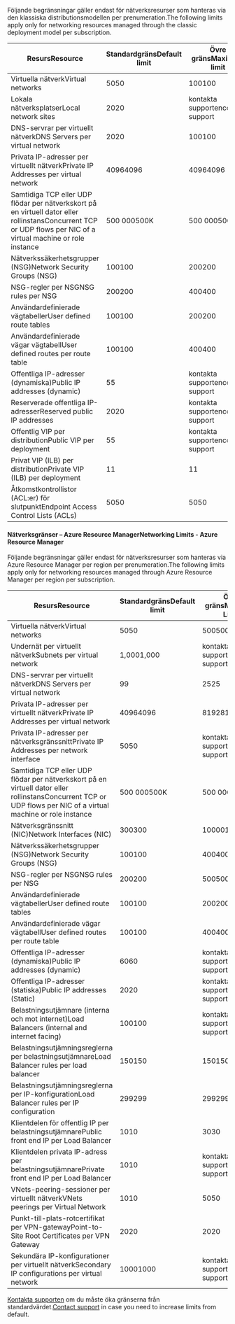 <span data-ttu-id="3a181-101"><a name="virtual-networking-limits-classic"></a>Följande begränsningar gäller endast för nätverksresurser som hanteras via den klassiska distributionsmodellen per prenumeration.</span><span class="sxs-lookup"><span data-stu-id="3a181-101"><a name="virtual-networking-limits-classic"></a>The following limits apply only for networking resources managed through the classic deployment model per subscription.</span></span>

| <span data-ttu-id="3a181-102">Resurs</span><span class="sxs-lookup"><span data-stu-id="3a181-102">Resource</span></span> | <span data-ttu-id="3a181-103">Standardgräns</span><span class="sxs-lookup"><span data-stu-id="3a181-103">Default limit</span></span> | <span data-ttu-id="3a181-104">Övre gräns</span><span class="sxs-lookup"><span data-stu-id="3a181-104">Maximum limit</span></span> |
| --- | --- | --- |
| <span data-ttu-id="3a181-105">Virtuella nätverk</span><span class="sxs-lookup"><span data-stu-id="3a181-105">Virtual networks</span></span> |<span data-ttu-id="3a181-106">50</span><span class="sxs-lookup"><span data-stu-id="3a181-106">50</span></span> |<span data-ttu-id="3a181-107">100</span><span class="sxs-lookup"><span data-stu-id="3a181-107">100</span></span> |
| <span data-ttu-id="3a181-108">Lokala nätverksplatser</span><span class="sxs-lookup"><span data-stu-id="3a181-108">Local network sites</span></span> |<span data-ttu-id="3a181-109">20</span><span class="sxs-lookup"><span data-stu-id="3a181-109">20</span></span> |<span data-ttu-id="3a181-110">kontakta supporten</span><span class="sxs-lookup"><span data-stu-id="3a181-110">contact support</span></span> |
| <span data-ttu-id="3a181-111">DNS-servrar per virtuellt nätverk</span><span class="sxs-lookup"><span data-stu-id="3a181-111">DNS Servers per virtual network</span></span> |<span data-ttu-id="3a181-112">20</span><span class="sxs-lookup"><span data-stu-id="3a181-112">20</span></span> |<span data-ttu-id="3a181-113">100</span><span class="sxs-lookup"><span data-stu-id="3a181-113">100</span></span> |
| <span data-ttu-id="3a181-114">Privata IP-adresser per virtuellt nätverk</span><span class="sxs-lookup"><span data-stu-id="3a181-114">Private IP Addresses per virtual network</span></span> |<span data-ttu-id="3a181-115">4096</span><span class="sxs-lookup"><span data-stu-id="3a181-115">4096</span></span> |<span data-ttu-id="3a181-116">4096</span><span class="sxs-lookup"><span data-stu-id="3a181-116">4096</span></span> |
| <span data-ttu-id="3a181-117">Samtidiga TCP eller UDP flödar per nätverkskort på en virtuell dator eller rollinstans</span><span class="sxs-lookup"><span data-stu-id="3a181-117">Concurrent TCP or UDP flows per NIC of a virtual machine or role instance</span></span> |<span data-ttu-id="3a181-118">500 000</span><span class="sxs-lookup"><span data-stu-id="3a181-118">500K</span></span> |<span data-ttu-id="3a181-119">500 000</span><span class="sxs-lookup"><span data-stu-id="3a181-119">500K</span></span> |
| <span data-ttu-id="3a181-120">Nätverkssäkerhetsgrupper (NSG)</span><span class="sxs-lookup"><span data-stu-id="3a181-120">Network Security Groups (NSG)</span></span> |<span data-ttu-id="3a181-121">100</span><span class="sxs-lookup"><span data-stu-id="3a181-121">100</span></span> |<span data-ttu-id="3a181-122">200</span><span class="sxs-lookup"><span data-stu-id="3a181-122">200</span></span> |
| <span data-ttu-id="3a181-123">NSG-regler per NSG</span><span class="sxs-lookup"><span data-stu-id="3a181-123">NSG rules per NSG</span></span> |<span data-ttu-id="3a181-124">200</span><span class="sxs-lookup"><span data-stu-id="3a181-124">200</span></span> |<span data-ttu-id="3a181-125">400</span><span class="sxs-lookup"><span data-stu-id="3a181-125">400</span></span> |
| <span data-ttu-id="3a181-126">Användardefinierade vägtabeller</span><span class="sxs-lookup"><span data-stu-id="3a181-126">User defined route tables</span></span> |<span data-ttu-id="3a181-127">100</span><span class="sxs-lookup"><span data-stu-id="3a181-127">100</span></span> |<span data-ttu-id="3a181-128">200</span><span class="sxs-lookup"><span data-stu-id="3a181-128">200</span></span> |
| <span data-ttu-id="3a181-129">Användardefinierade vägar vägtabell</span><span class="sxs-lookup"><span data-stu-id="3a181-129">User defined routes per route table</span></span> |<span data-ttu-id="3a181-130">100</span><span class="sxs-lookup"><span data-stu-id="3a181-130">100</span></span> |<span data-ttu-id="3a181-131">400</span><span class="sxs-lookup"><span data-stu-id="3a181-131">400</span></span> |
| <span data-ttu-id="3a181-132">Offentliga IP-adresser (dynamiska)</span><span class="sxs-lookup"><span data-stu-id="3a181-132">Public IP addresses (dynamic)</span></span> |<span data-ttu-id="3a181-133">5</span><span class="sxs-lookup"><span data-stu-id="3a181-133">5</span></span> |<span data-ttu-id="3a181-134">kontakta supporten</span><span class="sxs-lookup"><span data-stu-id="3a181-134">contact support</span></span> |
| <span data-ttu-id="3a181-135">Reserverade offentliga IP-adresser</span><span class="sxs-lookup"><span data-stu-id="3a181-135">Reserved public IP addresses</span></span> |<span data-ttu-id="3a181-136">20</span><span class="sxs-lookup"><span data-stu-id="3a181-136">20</span></span> |<span data-ttu-id="3a181-137">kontakta supporten</span><span class="sxs-lookup"><span data-stu-id="3a181-137">contact support</span></span> |
| <span data-ttu-id="3a181-138">Offentlig VIP per distribution</span><span class="sxs-lookup"><span data-stu-id="3a181-138">Public VIP per deployment</span></span> |<span data-ttu-id="3a181-139">5</span><span class="sxs-lookup"><span data-stu-id="3a181-139">5</span></span> |<span data-ttu-id="3a181-140">kontakta supporten</span><span class="sxs-lookup"><span data-stu-id="3a181-140">contact support</span></span> |
| <span data-ttu-id="3a181-141">Privat VIP (ILB) per distribution</span><span class="sxs-lookup"><span data-stu-id="3a181-141">Private VIP (ILB) per deployment</span></span> |<span data-ttu-id="3a181-142">1</span><span class="sxs-lookup"><span data-stu-id="3a181-142">1</span></span> |<span data-ttu-id="3a181-143">1</span><span class="sxs-lookup"><span data-stu-id="3a181-143">1</span></span> |
| <span data-ttu-id="3a181-144">Åtkomstkontrollistor (ACL:er) för slutpunkt</span><span class="sxs-lookup"><span data-stu-id="3a181-144">Endpoint Access Control Lists (ACLs)</span></span> |<span data-ttu-id="3a181-145">50</span><span class="sxs-lookup"><span data-stu-id="3a181-145">50</span></span> |<span data-ttu-id="3a181-146">50</span><span class="sxs-lookup"><span data-stu-id="3a181-146">50</span></span> |

#### <span data-ttu-id="3a181-147"><a name="azure-resource-manager-virtual-networking-limits"></a>Nätverksgränser – Azure Resource Manager</span><span class="sxs-lookup"><span data-stu-id="3a181-147"><a name="azure-resource-manager-virtual-networking-limits"></a>Networking Limits - Azure Resource Manager</span></span>
<span data-ttu-id="3a181-148">Följande begränsningar gäller endast för nätverksresurser som hanteras via Azure Resource Manager per region per prenumeration.</span><span class="sxs-lookup"><span data-stu-id="3a181-148">The following limits apply only for networking resources managed through Azure Resource Manager per region per subscription.</span></span>

| <span data-ttu-id="3a181-149">Resurs</span><span class="sxs-lookup"><span data-stu-id="3a181-149">Resource</span></span> | <span data-ttu-id="3a181-150">Standardgräns</span><span class="sxs-lookup"><span data-stu-id="3a181-150">Default limit</span></span> | <span data-ttu-id="3a181-151">Övre gräns</span><span class="sxs-lookup"><span data-stu-id="3a181-151">Maximum Limit</span></span> |
| --- | --- | --- |
| <span data-ttu-id="3a181-152">Virtuella nätverk</span><span class="sxs-lookup"><span data-stu-id="3a181-152">Virtual networks</span></span> |<span data-ttu-id="3a181-153">50</span><span class="sxs-lookup"><span data-stu-id="3a181-153">50</span></span> |<span data-ttu-id="3a181-154">500</span><span class="sxs-lookup"><span data-stu-id="3a181-154">500</span></span> |
| <span data-ttu-id="3a181-155">Undernät per virtuellt nätverk</span><span class="sxs-lookup"><span data-stu-id="3a181-155">Subnets per virtual network</span></span> |<span data-ttu-id="3a181-156">1,000</span><span class="sxs-lookup"><span data-stu-id="3a181-156">1,000</span></span> |<span data-ttu-id="3a181-157">kontakta supporten</span><span class="sxs-lookup"><span data-stu-id="3a181-157">contact support</span></span> |
| <span data-ttu-id="3a181-158">DNS-servrar per virtuellt nätverk</span><span class="sxs-lookup"><span data-stu-id="3a181-158">DNS Servers per virtual network</span></span> |<span data-ttu-id="3a181-159">9</span><span class="sxs-lookup"><span data-stu-id="3a181-159">9</span></span> |<span data-ttu-id="3a181-160">25</span><span class="sxs-lookup"><span data-stu-id="3a181-160">25</span></span> |
| <span data-ttu-id="3a181-161">Privata IP-adresser per virtuellt nätverk</span><span class="sxs-lookup"><span data-stu-id="3a181-161">Private IP Addresses per virtual network</span></span> |<span data-ttu-id="3a181-162">4096</span><span class="sxs-lookup"><span data-stu-id="3a181-162">4096</span></span> |<span data-ttu-id="3a181-163">8192</span><span class="sxs-lookup"><span data-stu-id="3a181-163">8192</span></span> |
| <span data-ttu-id="3a181-164">Privata IP-adresser per nätverksgränssnitt</span><span class="sxs-lookup"><span data-stu-id="3a181-164">Private IP Addresses per network interface</span></span> |<span data-ttu-id="3a181-165">50</span><span class="sxs-lookup"><span data-stu-id="3a181-165">50</span></span> |<span data-ttu-id="3a181-166">kontakta supporten</span><span class="sxs-lookup"><span data-stu-id="3a181-166">contact support</span></span> |
| <span data-ttu-id="3a181-167">Samtidiga TCP eller UDP flödar per nätverkskort på en virtuell dator eller rollinstans</span><span class="sxs-lookup"><span data-stu-id="3a181-167">Concurrent TCP or UDP flows per NIC of a virtual machine or role instance</span></span> |<span data-ttu-id="3a181-168">500 000</span><span class="sxs-lookup"><span data-stu-id="3a181-168">500K</span></span> |<span data-ttu-id="3a181-169">500 000</span><span class="sxs-lookup"><span data-stu-id="3a181-169">500K</span></span> |
| <span data-ttu-id="3a181-170">Nätverksgränssnitt (NIC)</span><span class="sxs-lookup"><span data-stu-id="3a181-170">Network Interfaces (NIC)</span></span> |<span data-ttu-id="3a181-171">300</span><span class="sxs-lookup"><span data-stu-id="3a181-171">300</span></span> |<span data-ttu-id="3a181-172">10000</span><span class="sxs-lookup"><span data-stu-id="3a181-172">10000</span></span> |
| <span data-ttu-id="3a181-173">Nätverkssäkerhetsgrupper (NSG)</span><span class="sxs-lookup"><span data-stu-id="3a181-173">Network Security Groups (NSG)</span></span> |<span data-ttu-id="3a181-174">100</span><span class="sxs-lookup"><span data-stu-id="3a181-174">100</span></span> |<span data-ttu-id="3a181-175">400</span><span class="sxs-lookup"><span data-stu-id="3a181-175">400</span></span> |
| <span data-ttu-id="3a181-176">NSG-regler per NSG</span><span class="sxs-lookup"><span data-stu-id="3a181-176">NSG rules per NSG</span></span> |<span data-ttu-id="3a181-177">200</span><span class="sxs-lookup"><span data-stu-id="3a181-177">200</span></span> |<span data-ttu-id="3a181-178">500</span><span class="sxs-lookup"><span data-stu-id="3a181-178">500</span></span> |
| <span data-ttu-id="3a181-179">Användardefinierade vägtabeller</span><span class="sxs-lookup"><span data-stu-id="3a181-179">User defined route tables</span></span> |<span data-ttu-id="3a181-180">100</span><span class="sxs-lookup"><span data-stu-id="3a181-180">100</span></span> |<span data-ttu-id="3a181-181">200</span><span class="sxs-lookup"><span data-stu-id="3a181-181">200</span></span> |
| <span data-ttu-id="3a181-182">Användardefinierade vägar vägtabell</span><span class="sxs-lookup"><span data-stu-id="3a181-182">User defined routes per route table</span></span> |<span data-ttu-id="3a181-183">100</span><span class="sxs-lookup"><span data-stu-id="3a181-183">100</span></span> |<span data-ttu-id="3a181-184">400</span><span class="sxs-lookup"><span data-stu-id="3a181-184">400</span></span> |
| <span data-ttu-id="3a181-185">Offentliga IP-adresser (dynamiska)</span><span class="sxs-lookup"><span data-stu-id="3a181-185">Public IP addresses (dynamic)</span></span> |<span data-ttu-id="3a181-186">60</span><span class="sxs-lookup"><span data-stu-id="3a181-186">60</span></span> |<span data-ttu-id="3a181-187">kontakta supporten</span><span class="sxs-lookup"><span data-stu-id="3a181-187">contact support</span></span> |
| <span data-ttu-id="3a181-188">Offentliga IP-adresser (statiska)</span><span class="sxs-lookup"><span data-stu-id="3a181-188">Public IP addresses (Static)</span></span> |<span data-ttu-id="3a181-189">20</span><span class="sxs-lookup"><span data-stu-id="3a181-189">20</span></span> |<span data-ttu-id="3a181-190">kontakta supporten</span><span class="sxs-lookup"><span data-stu-id="3a181-190">contact support</span></span> |
| <span data-ttu-id="3a181-191">Belastningsutjämnare (interna och mot internet)</span><span class="sxs-lookup"><span data-stu-id="3a181-191">Load Balancers (internal and internet facing)</span></span> |<span data-ttu-id="3a181-192">100</span><span class="sxs-lookup"><span data-stu-id="3a181-192">100</span></span> |<span data-ttu-id="3a181-193">kontakta supporten</span><span class="sxs-lookup"><span data-stu-id="3a181-193">contact support</span></span> |
| <span data-ttu-id="3a181-194">Belastningsutjämningsreglerna per belastningsutjämnare</span><span class="sxs-lookup"><span data-stu-id="3a181-194">Load Balancer rules per load balancer</span></span> |<span data-ttu-id="3a181-195">150</span><span class="sxs-lookup"><span data-stu-id="3a181-195">150</span></span> |<span data-ttu-id="3a181-196">150</span><span class="sxs-lookup"><span data-stu-id="3a181-196">150</span></span> |
| <span data-ttu-id="3a181-197">Belastningsutjämningsreglerna per IP-konfiguration</span><span class="sxs-lookup"><span data-stu-id="3a181-197">Load Balancer rules per IP configuration</span></span> |<span data-ttu-id="3a181-198">299</span><span class="sxs-lookup"><span data-stu-id="3a181-198">299</span></span> |<span data-ttu-id="3a181-199">299</span><span class="sxs-lookup"><span data-stu-id="3a181-199">299</span></span> |
| <span data-ttu-id="3a181-200">Klientdelen för offentlig IP per belastningsutjämnare</span><span class="sxs-lookup"><span data-stu-id="3a181-200">Public front end IP per Load Balancer</span></span> |<span data-ttu-id="3a181-201">10</span><span class="sxs-lookup"><span data-stu-id="3a181-201">10</span></span> |<span data-ttu-id="3a181-202">30</span><span class="sxs-lookup"><span data-stu-id="3a181-202">30</span></span> |
| <span data-ttu-id="3a181-203">Klientdelen privata IP-adress per belastningsutjämnare</span><span class="sxs-lookup"><span data-stu-id="3a181-203">Private front end IP per Load Balancer</span></span> |<span data-ttu-id="3a181-204">10</span><span class="sxs-lookup"><span data-stu-id="3a181-204">10</span></span> |<span data-ttu-id="3a181-205">kontakta supporten</span><span class="sxs-lookup"><span data-stu-id="3a181-205">contact support</span></span> |
| <span data-ttu-id="3a181-206">VNets-peering-sessioner per virtuellt nätverk</span><span class="sxs-lookup"><span data-stu-id="3a181-206">VNets peerings per Virtual Network</span></span> |<span data-ttu-id="3a181-207">10</span><span class="sxs-lookup"><span data-stu-id="3a181-207">10</span></span> |<span data-ttu-id="3a181-208">50</span><span class="sxs-lookup"><span data-stu-id="3a181-208">50</span></span> |
| <span data-ttu-id="3a181-209">Punkt-till-plats-rotcertifikat per VPN-gateway</span><span class="sxs-lookup"><span data-stu-id="3a181-209">Point-to-Site Root Certificates per VPN Gateway</span></span> |<span data-ttu-id="3a181-210">20</span><span class="sxs-lookup"><span data-stu-id="3a181-210">20</span></span> |<span data-ttu-id="3a181-211">20</span><span class="sxs-lookup"><span data-stu-id="3a181-211">20</span></span> |
| <span data-ttu-id="3a181-212">Sekundära IP-konfigurationer per virtuellt nätverk</span><span class="sxs-lookup"><span data-stu-id="3a181-212">Secondary IP configurations per virtual network</span></span> |<span data-ttu-id="3a181-213">1000</span><span class="sxs-lookup"><span data-stu-id="3a181-213">1000</span></span> |<span data-ttu-id="3a181-214">kontakta supporten</span><span class="sxs-lookup"><span data-stu-id="3a181-214">contact support</span></span> |

<span data-ttu-id="3a181-215">[Kontakta supporten](../articles/azure-supportability/resource-manager-core-quotas-request.md ) om du måste öka gränserna från standardvärdet.</span><span class="sxs-lookup"><span data-stu-id="3a181-215">[Contact support](../articles/azure-supportability/resource-manager-core-quotas-request.md ) in case you need to increase limits from default.</span></span>

